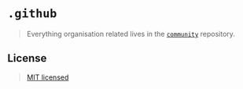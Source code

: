 # `.github`

> Everything organisation related lives in the [`community`](https://github.com/demorga/community) repository.

## License

> [MIT licensed](./LICENSE)
